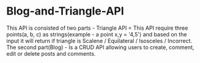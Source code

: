 # Blog-and-Triangle-API
This API is consisted of two parts - Triangle API = This API require three points(a, b, c) as strings(example - a point x,y = '4,5') and based on the input it will return if triangle is Scalene / Equilateral / Isosceles / Incorrect. The second part(Blog) - Is a CRUD API allowing users to create, comment, edit or delete posts and comments.
